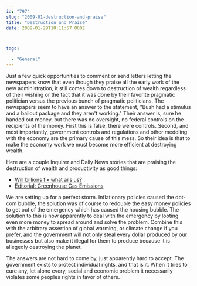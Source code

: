 ```yaml
---
id: "797"
slug: "2009-01-destruction-and-praise"
title: "Destruction and Praise"
date: 2009-01-29T10:11:57.000Z



tags:

  - "General"
---
```

<div class="sqs-html-content">
  <p>Just a few quick opportunities to comment or send letters letting the newspapers know that even though they praise all the early work of the new administration, it still comes down to destruction of wealth regardless of their wishing or the fact that it was done by their favorite pragmatic politician versus the previous bunch of pragmatic politicians.
The newspapers seem to have an answer to the statement, "Bush had a stimulus and a bailout package and they aren't working."  Their answer is, sure he handed out money, but there was no oversight, no federal controls on the recipients of the money.  First this is false, there were controls.  Second, and most importantly, government controls and regulations and other meddling with the economy are the primary cause of this mess.  So their idea is that to make the economy work we must become more efficient at destroying wealth.</p>
<p>Here are a couple Inquirer and Daily News stories that are praising the destruction of wealth and productivity as good things:</p>
<ul>
<li><a href="http://www.philly.com/dailynews/opinion/20090129_Will_billions_fix_what_ails_us_.html">Will billions fix what ails us?</a></li>
<li><a href="http://www.philly.com/inquirer/opinion/20090129_Editorial__Greenhouse_Gas_Emissions.html">Editorial: Greenhouse Gas Emissions</a></li>
</ul>
<p>We are setting up for a perfect storm.  Inflationary policies caused the dot-com bubble, the solution was of course to redouble the easy money policies to get out of the emergency which has caused the housing bubble.  The solution to this is now apparently to deal with the emergency by looting even more money to spread around and solve the problem.  Combine this with the arbitrary assertion of global warming, or climate change if you prefer, and the government will not only steal every dollar produced by our businesses but also make it illegal for them to produce because it is allegedly destroying the planet.</p>
<p>The answers are not hard to come by, just apparently hard to accept.  The government exists to protect individual rights, and that is it.  When it tries to cure any, let alone every, social and economic problem it necessarily violates some peoples rights in favor of others.</p>
</div>
